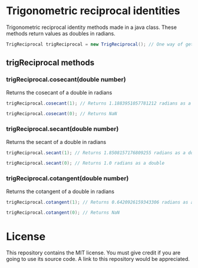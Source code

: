 # Trigonometric reciprocal identities
Trigonometric reciprocal identity methods made in a java class. These methods return values as doubles in radians.

```Java
TrigReciprocal trigReciprocal = new TrigReciprocal(); // One way of getting the trigReciprocal class
```

## trigReciprocal methods

### trigReciprocal.cosecant(double number)
Returns the cosecant of a double in radians

```Java
trigReciprocal.cosecant(1); // Returns 1.1883951057781212 radians as a double
```

```Java
trigReciprocal.cosecant(0); // Returns NaN
```

### trigReciprocal.secant(double number)
Returns the secant of a double in radians

```Java
trigReciprocal.secant(1); // Returns 1.8508157176809255 radians as a double
```

```Java
trigReciprocal.secant(0); // Returns 1.0 radians as a double
```

### trigReciprocal.cotangent(double number)
Returns the cotangent of a double in radians

```Java
trigReciprocal.cotangent(1); // Returns 0.6420926159343306 radians as a double
```

```Java
trigReciprocal.cotangent(0); // Returns NaN
```

# License
This repository contains the MIT license. You must give credit if you are going to use its source code. A link to this repository would be appreciated.